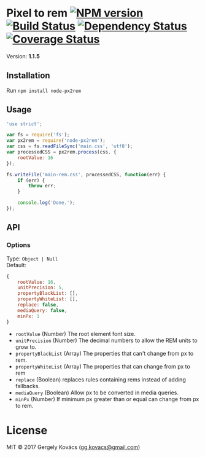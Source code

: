 # Pixel to rem [![NPM version][npm-image]][npm-url] [![Build Status][travis-image]][travis-url] [![Dependency Status][daviddm-image]][daviddm-url] [![Coverage Status][coverage-image]][coverage-url]
Version: **1.1.5**

## Installation

Run `npm install node-px2rem`

## Usage

```js
'use strict';

var fs = require('fs');
var px2rem = require('node-px2rem');
var css = fs.readFileSync('main.css', 'utf8');
var processedCSS = px2rem.process(css, {
    rootValue: 16
});

fs.writeFile('main-rem.css', processedCSS, function(err) {
    if (err) {
        throw err;
    }

    console.log('Done.');
});
```

## API

### Options

Type: `Object | Null`  
Default:
```js
{
    rootValue: 16,
    unitPrecision: 5,
    propertyBlackList: [],
    propertyWhiteList: [],
    replace: false,
    mediaQuery: false,
    minPx: 1
}
```

- `rootValue` (Number) The root element font size.
- `unitPrecision` (Number) The decimal numbers to allow the REM units to grow to.
- `propertyBlackList` (Array) The properties that can't change from px to rem.
- `propertyWhiteList` (Array) The properties that can change from px to rem
- `replace` (Boolean) replaces rules containing rems instead of adding fallbacks.
- `mediaQuery` (Boolean) Allow px to be converted in media queries.
- `minPx` (Number) If minimum px greater than or equal can change from px to rem.

# License
MIT © 2017 Gergely Kovács (gg.kovacs@gmail.com)

[npm-image]: https://badge.fury.io/js/node-px2rem.svg
[npm-url]: https://npmjs.org/package/node-px2rem
[travis-image]: https://travis-ci.org/ggkovacs/node-px2rem.svg?branch=master
[travis-url]: https://travis-ci.org/ggkovacs/node-px2rem
[daviddm-image]: https://david-dm.org/ggkovacs/node-px2rem.svg?theme=shields.io
[daviddm-url]: https://david-dm.org/ggkovacs/node-px2rem
[coverage-image]: https://coveralls.io/repos/ggkovacs/node-px2rem/badge.svg?service=github&branch=master
[coverage-url]: https://coveralls.io/github/ggkovacs/node-px2rem?branch=master
